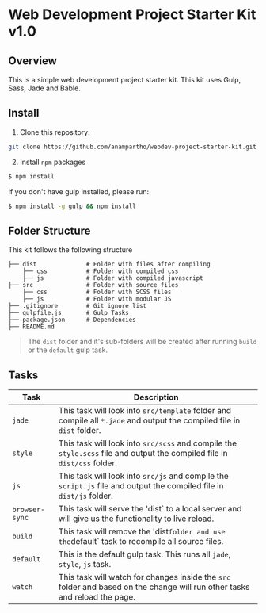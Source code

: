 # Web Development Project Starter Kit v1.0

## Overview
This is a simple web development project starter kit. This kit uses Gulp, Sass, Jade and Bable.

## Install
1. Clone this repository:
```sh
git clone https://github.com/anampartho/webdev-project-starter-kit.git
```
2. Install `npm` packages
```sh
$ npm install
```

If you don't have gulp installed, please run:
```sh
$ npm install -g gulp && npm install
```

## Folder Structure
This kit follows the following structure
```
├── dist              # Folder with files after compiling
    ├── css           # Folder with compiled css
    ├── js            # Folder with compiled javascript
├── src               # Folder with source files
    ├── css           # Folder with SCSS files
    ├── js            # Folder with modular JS
├── .gitignore        # Git ignore list
├── gulpfile.js       # Gulp Tasks
├── package.json      # Dependencies
├── README.md
```
> The `dist` folder and it's sub-folders will be created after running `build` or the `default` gulp task.

## Tasks
| Task | Description |
| --- | --- |
| `jade` | This task will look into `src/template` folder and compile all `*.jade` and output the compiled file in `dist` folder. |
| `style` | This task will look into `src/scss` and compile the `style.scss` file and output the compiled file in `dist/css` folder. |
| `js` | This task will look into `src/js` and compile the `script.js` file and output the compiled file in `dist/js` folder. |
| `browser-sync` | This task will serve the 'dist` to a local server and will give us the functionality to live reload. |
| `build` | This task will remove the 'dist` folder and use the `default` task to recompile all source files. |
| `default` | This is the default gulp task. This runs all `jade`, `style`, `js` task. |
| `watch` | This task will watch for changes inside the `src` folder and based on the change will run other tasks and reload the page. |